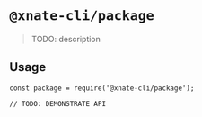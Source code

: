 # `@xnate-cli/package`

> TODO: description

## Usage

```
const package = require('@xnate-cli/package');

// TODO: DEMONSTRATE API
```
